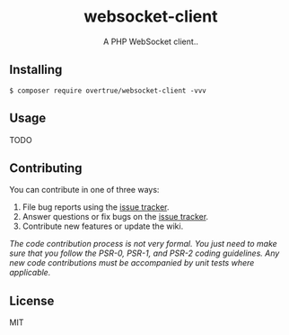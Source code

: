 <h1 align="center"> websocket-client </h1>

<p align="center"> A PHP WebSocket client..</p>


## Installing

```shell
$ composer require overtrue/websocket-client -vvv
```

## Usage

TODO

## Contributing

You can contribute in one of three ways:

1. File bug reports using the [issue tracker](https://github.com/overtrue/websocket-client/issues).
2. Answer questions or fix bugs on the [issue tracker](https://github.com/overtrue/websocket-client/issues).
3. Contribute new features or update the wiki.

_The code contribution process is not very formal. You just need to make sure that you follow the PSR-0, PSR-1, and PSR-2 coding guidelines. Any new code contributions must be accompanied by unit tests where applicable._

## License

MIT